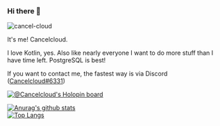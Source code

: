 ### Hi there 👋

<p align="left"> <img src="https://komarev.com/ghpvc/?username=cancel-cloud&label=Profile%20views&color=ff0000&style=plastic" alt="cancel-cloud" /> </p>

It's me! Cancelcloud.

I love Kotlin, yes. Also like nearly everyone I want to do more stuff than I have time left.
PostgreSQL is best!


If you want to contact me, the fastest way is via Discord ([Cancelcloud#6331](https://discordapp.com/users/624764912153133076/))

[![@Cancelcloud's Holopin board](https://holopin.me/Cancelcloud)](https://holopin.io/@Cancelcloud)

[![Anurag's github stats](https://github-readme-stats.vercel.app/api?username=cancel-cloud&show_icons=true&count_private=true&theme=radical)](https://github.com/anuraghazra/github-readme-stats)\
[![Top Langs](https://github-readme-stats.vercel.app/api/top-langs/?username=cancel-cloud&theme=radical)](https://github.com/anuraghazra/github-readme-stats)
